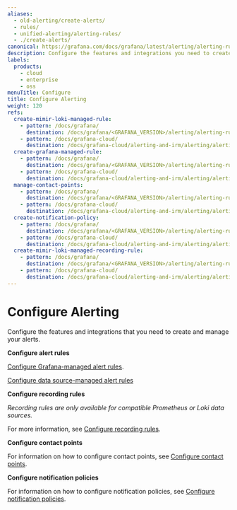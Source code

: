 ```yaml
---
aliases:
  - old-alerting/create-alerts/
  - rules/
  - unified-alerting/alerting-rules/
  - ./create-alerts/
canonical: https://grafana.com/docs/grafana/latest/alerting/alerting-rules/
description: Configure the features and integrations you need to create and manage your alerts
labels:
  products:
    - cloud
    - enterprise
    - oss
menuTitle: Configure
title: Configure Alerting
weight: 120
refs:
  create-mimir-loki-managed-rule:
    - pattern: /docs/grafana/
      destination: /docs/grafana/<GRAFANA_VERSION>/alerting/alerting-rules/create-mimir-loki-managed-rule/
    - pattern: /docs/grafana-cloud/
      destination: /docs/grafana-cloud/alerting-and-irm/alerting/alerting-rules/create-mimir-loki-managed-rule/
  create-grafana-managed-rule:
    - pattern: /docs/grafana/
      destination: /docs/grafana/<GRAFANA_VERSION>/alerting/alerting-rules/create-grafana-managed-rule/
    - pattern: /docs/grafana-cloud/
      destination: /docs/grafana-cloud/alerting-and-irm/alerting/alerting-rules/create-grafana-managed-rule/
  manage-contact-points:
    - pattern: /docs/grafana/
      destination: /docs/grafana/<GRAFANA_VERSION>/alerting/alerting-rules/manage-contact-points/
    - pattern: /docs/grafana-cloud/
      destination: /docs/grafana-cloud/alerting-and-irm/alerting/alerting-rules/manage-contact-points/
  create-notification-policy:
    - pattern: /docs/grafana/
      destination: /docs/grafana/<GRAFANA_VERSION>/alerting/alerting-rules/create-notification-policy/
    - pattern: /docs/grafana-cloud/
      destination: /docs/grafana-cloud/alerting-and-irm/alerting/alerting-rules/create-notification-policy/
  create-mimir-loki-managed-recording-rule:
    - pattern: /docs/grafana/
      destination: /docs/grafana/<GRAFANA_VERSION>/alerting/alerting-rules/create-mimir-loki-managed-recording-rule/
    - pattern: /docs/grafana-cloud/
      destination: /docs/grafana-cloud/alerting-and-irm/alerting/alerting-rules/create-mimir-loki-managed-recording-rule/
---
```


# Configure Alerting

Configure the features and integrations that you need to create and manage your alerts.

**Configure alert rules**

[Configure Grafana-managed alert rules](ref:create-grafana-managed-rule).

[Configure data source-managed alert rules](ref:create-mimir-loki-managed-rule)

**Configure recording rules**

_Recording rules are only available for compatible Prometheus or Loki data sources._

For more information, see [Configure recording rules](ref:create-mimir-loki-managed-recording-rule).

**Configure contact points**

For information on how to configure contact points, see [Configure contact points](ref:manage-contact-points).

**Configure notification policies**

For information on how to configure notification policies, see [Configure notification policies](ref:create-notification-policy).
